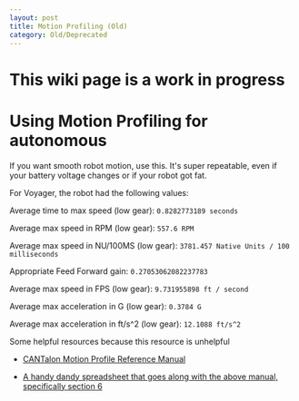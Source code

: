 ```yaml
---
layout: post
title: Motion Profiling (Old)
category: Old/Deprecated
---
```

# This wiki page is a work in progress

# Using Motion Profiling for autonomous

If you want smooth robot motion, use this. It's super repeatable, even if your battery voltage changes or if your robot got fat.

For Voyager, the robot had the following values:

Average time to max speed (low gear): `0.8282773189 seconds`

Average max speed in RPM (low gear): `557.6 RPM`

Average max speed in NU/100MS (low gear): `3781.457 Native Units / 100 milliseconds`

Appropriate Feed Forward gain: `0.27053062082237783`

Average max speed in FPS (low gear): `9.731955898 ft / second`

Average max acceleration in G (low gear): `0.3784 G`

Average max acceleration in ft/s^2 (low gear): `12.1088 ft/s^2`

Some helpful resources because this resource is unhelpful

* [CANTalon Motion Profile Reference Manual](https://content.vexrobotics.com/vexpro/pdf/217-8080-Talon-SRX-Motion-Profile-Reference-Manual-20160119.pdf)

* [A handy dandy spreadsheet that goes along with the above manual, specifically section 6](https://github.com/CrossTheRoadElec/FRC-Examples/blob/master/Motion%20Profile%20Generator.xlsx)
